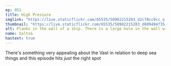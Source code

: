```yaml
---
ep: 051
title: High Pressure
imglink: "https://live.staticflickr.com/65535/50982215283_d2c78cc9cc_o.jpg"
thumbnail: "https://live.staticflickr.com/65535/50982215283_d609494f35_q.jpg"
alt: Planks in the wall of a ship. There is a large hole in the wall with slightly jagged edges. A metal wrench can be seen slowly sinking in the bottom right corner. Beyond the hole is a vast expanse of dark blue and black, with no details to be seen.
name: Salts&
hastext: true
---
```

There's something very appealing about the Vast in relation to deep sea things and this episode hits *just* the right spot